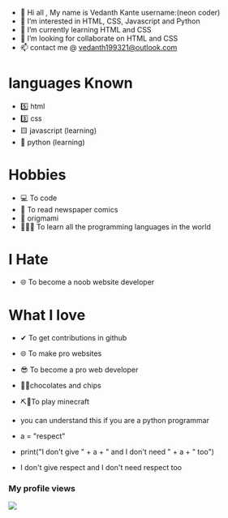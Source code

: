  - 👋 Hi all , My name is Vedanth Kante username:(neon coder)
- 👀 I’m interested in HTML, CSS, Javascript and Python
- 🌱 I’m currently learning HTML and CSS
- 💞️ I’m looking for collaborate on HTML and CSS
- 📫 contact me @ vedanth199321@outlook.com

# languages Known
- 5️⃣ html
- 3️⃣ css
- 🟨 javascript (learning)
- 🐍 python (learning)

# Hobbies
-  💻 To code
-  📰 To read newspaper comics
-  📄 origmami
-  👨🏻‍💻 To learn all the programming languages in the world

# I Hate
- 🌐 To become a noob website developer

# What I love
- ✔ To get contributions in github 
- 🌐 To make pro websites
- 😎 To become a pro web developer
- 🍫🍟chocolates and chips
- ⛏📍To play minecraft

- you can understand this if you are a python programmar
- a = "respect"
- print("I don't give " + a + " and I don't need " + a + " too")
- I don't give respect and I don't need respect too

### My profile views
![](https://komarev.com/ghpvc/?username=your-github-username&color=red)








<!---
vedanthkante/vedanthkante is a ✨ special ✨ repository because its `README.md` (this file) appears on your GitHub profile.
You can click the Preview link to take a look at your changes.
--->
